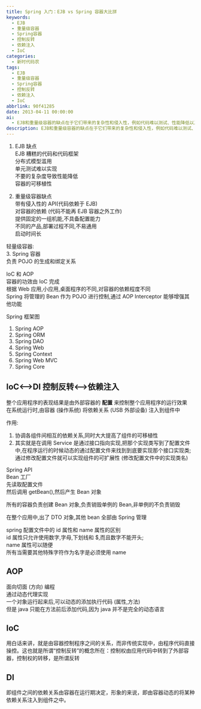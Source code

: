```yaml
---
title: Spring 入门：EJB vs Spring 容器大比拼
keywords:
  - EJB
  - 重量级容器
  - Spring容器
  - 控制反转
  - 依赖注入
  - IoC
categories:
  - 新时代码农
tags:
  - EJB
  - 重量级容器
  - Spring容器
  - 控制反转
  - 依赖注入
  - IoC
abbrlink: 90f41285
date: 2013-04-11 00:00:00
ai:
  - EJB和重量级容器的缺点在于它们带来的复杂性和侵入性，例如代码难以测试、性能降低以及可移植性问题。相比之下，Spring容器通过控制反转（IoC）和依赖注入（DI）提供了更灵活的解决方案，可以管理POJO并使用AOP进行功能增强。这些特性使得Spring在Web应用、小应用和桌面程序中具有不同的依赖程度。
description: EJB和重量级容器的缺点在于它们带来的复杂性和侵入性，例如代码难以测试、性能降低以及可移植性问题。相比之下，Spring容器通过控制反转（IoC）和依赖注入（DI）提供了更灵活的解决方案，可以管理POJO并使用AOP进行功能增强。这些特性使得Spring在Web应用、小应用和桌面程序中具有不同的依赖程度。
---
```


1. EJB 缺点  
   EJB 糟糕的代码和代码框架  
   分布式模型滥用  
   单元测试难以实现  
   不要的复杂度导致性能降低  
   容器的可移植性

2. 重量级容器缺点  
   带有侵入性的 API(代码依赖于 EJB)  
   对容器的依赖 (代码不能再 EJB 容器之外工作)  
   提供固定的一组机能,不具备配置能力  
   不同的产品,部署过程不同,不易通用  
   启动时间长

轻量级容器:  
3. Spring 容器  
负责 POJO 的生成和绑定关系

IoC 和 AOP  
容器的功效由 IoC 完成  
根据 Web 应用,小应用,桌面程序的不同,对容器的依赖程度不同  
Spring 将管理的 Bean 作为 POJO 进行控制,通过 AOP Interceptor 能够增强其他功能

Spring 框架图

1. Spring AOP
2. Spring ORM
3. Spring DAO
4. Spring Web
5. Spring Context
6. Spring Web MVC
7. Spring Core

## IoC<-->DI 控制反转<-->依赖注入

整个应用程序的表现结果是由外部容器的 **配置** 来控制整个应用程序的运行效果  
在系统运行时,由容器 (操作系统) 将依赖关系 (USB 外部设备) 注入到组件中

作用:

1. 协调各组件间相互的依赖关系,同时大大提高了组件的可移植性
2. 其实就是在调用 Service 是通过接口指向实现,把那个实现类写到了配置文件中,在程序运行的时候动态的通过配置文件来找到到底要实现那个接口实现类; 通过修改配置文件就可以实现组件的可扩展性 (修改配置文件中的实现类名)

Spring API  
Bean 工厂  
先读取配置文件  
然后调用 getBean(),然后产生 Bean 对象

所有的容器负责创建 Bean 对象,负责销毁单例的 Bean,非单例的不负责销毁

在整个应用中,出了 DTO 对象,其他 bean 全部由 Spring 管理

spring 配置文件中的 id 属性和 name 属性的区别  
id 属性只允许使用数字,字母,下划线和 $,而且数字不能开头;  
name 属性可以随便  
所有当需要其他特殊字符作为名字是必须使用 name

## AOP

面向切面 (方向) 编程  
通过动态代理实现  
一个对象运行起来后,可以动态的添加执行代码 (属性,方法)  
但是 java 只能在方法前后添加代码,因为 java 并不是完全的动态语言

## IoC

用白话来讲，就是由容器控制程序之间的关系，而非传统实现中，由程序代码直接操控。这也就是所谓“控制反转”的概念所在：控制权由应用代码中转到了外部容器，控制权的转移，是所谓反转

## DI

即组件之间的依赖关系由容器在运行期决定，形象的来说，即由容器动态的将某种依赖关系注入到组件之中。
